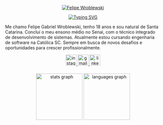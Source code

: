 <p align="center">
  <a href="https://git.io/typing-svg"><img src="https://readme-typing-svg.herokuapp.com?font=Poppins&weight=600&size=24&duration=1&pause=1000&color=76A2F7&center=true&multiline=true&repeat=false&width=435&lines=Felipe+Wroblewski" alt="Felipe Wroblewski" /></a>
</p>

<p align="center"> 
    <a href="https://git.io/typing-svg"><img src="https://readme-typing-svg.herokuapp.com?font=Poppins&weight=600&size=24&pause=1000&color=76A2F7&center=true&width=435&lines=Software+Developer+-+Back-End" alt="Typing SVG" /></a>
</p>



Me chamo Felipe Gabriel Wroblewski, tenho 18 anos e sou natural de Santa Catarina. Concluí o meu ensono médio no Senai, com o técnico integrado de desenvolvimento de sistemas. Atualmente estou cursando engenharia de software na Católica SC. Sempre em busca de novos desafios e oportunidades para crescer profissionalmente.

<p align="center">
    <a href="https://www.instagram.com/_felipg_/">
        <img src="https://img.shields.io/static/v1?message=Instagram&logo=instagram&label=&color=E4405F&logoColor=white&labelColor=&style=for-the-badge" height="35" alt="instagram logo" />
    </a>
    <a href="mailto:gabrielfelipewroblewski@gmail.com">
        <img src="https://img.shields.io/static/v1?message=Gmail&logo=gmail&label=&color=D14836&logoColor=white&labelColor=&style=for-the-badge" height="35" alt="gmail logo" />
    </a>
    <a href="https://www.linkedin.com/in/felipe-gabriel-wroblewski-34647a305/">
        <img src="https://img.shields.io/static/v1?message=LinkedIn&logo=linkedin&label=&color=0077B5&logoColor=white&labelColor=&style=for-the-badge" height="35" alt="linkedin logo" />
    </a>
</p>

###

<div align="center">
  <img src="https://github-readme-stats.vercel.app/api?username=FelipeTi18&hide_title=false&hide_rank=false&show_icons=true&include_all_commits=true&count_private=true&disable_animations=false&theme=dracula&locale=en&hide_border=false" height="150" alt="stats graph"  />
  <img src="https://github-readme-stats.vercel.app/api/top-langs?username=FelipeTi18&locale=en&hide_title=false&layout=compact&card_width=320&langs_count=5&theme=dracula&hide_border=false" height="150" alt="languages graph"  />
